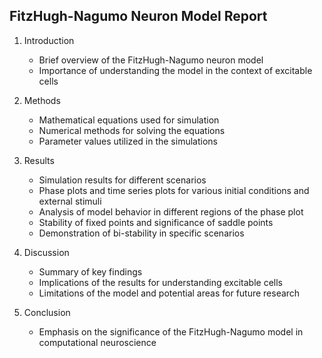 ## FitzHugh-Nagumo Neuron Model Report

1. Introduction
   - Brief overview of the FitzHugh-Nagumo neuron model
   - Importance of understanding the model in the context of excitable cells

2. Methods
   - Mathematical equations used for simulation
   - Numerical methods for solving the equations
   - Parameter values utilized in the simulations

3. Results
   - Simulation results for different scenarios
   - Phase plots and time series plots for various initial conditions and external stimuli
   - Analysis of model behavior in different regions of the phase plot
   - Stability of fixed points and significance of saddle points
   - Demonstration of bi-stability in specific scenarios

4. Discussion
   - Summary of key findings
   - Implications of the results for understanding excitable cells
   - Limitations of the model and potential areas for future research

5. Conclusion
   - Emphasis on the significance of the FitzHugh-Nagumo model in computational neuroscience
